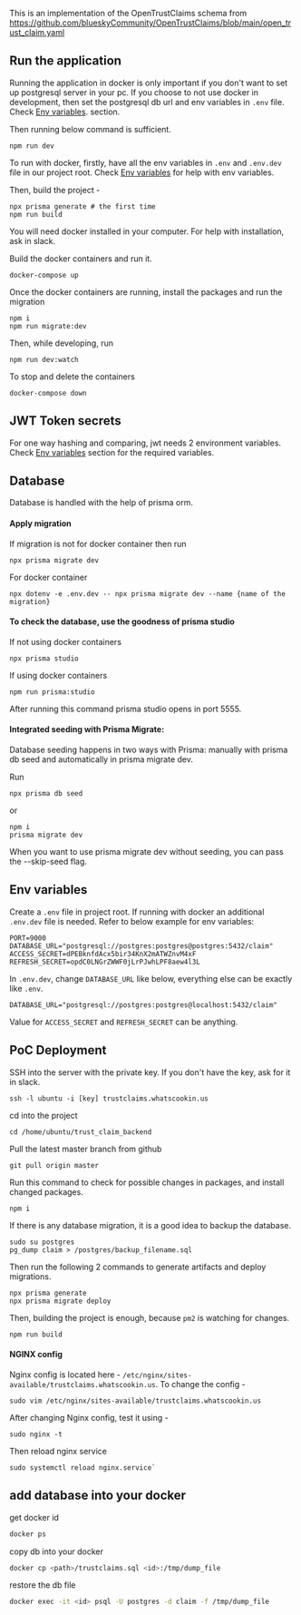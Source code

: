 This is an implementation of the OpenTrustClaims schema from https://github.com/blueskyCommunity/OpenTrustClaims/blob/main/open_trust_claim.yaml

## Run the application

Running the application in docker is only important if you don't want to set up postgresql server in your pc. If you choose to not use docker in development, then set the postgresql db url and env variables in `.env` file. Check [Env variables](#env-variables).  section.

Then running below command is sufficient.

```
npm run dev
```

To run with docker, firstly, have all the env variables in `.env` and `.env.dev` file in our project root. Check [Env variables](#env-variables) for help with env variables.

Then, build the project -

```
npx prisma generate # the first time
npm run build
```

You will need docker installed in your computer. For help with installation, ask in slack.

Build the docker containers and run it.

```
docker-compose up
```

Once the docker containers are running, install the packages and run the migration

```
npm i
npm run migrate:dev
```

Then, while developing, run

```
npm run dev:watch
```

To stop and delete the containers

```
docker-compose down
```

## JWT Token secrets

For one way hashing and comparing, jwt needs 2 environment variables. Check [Env variables](#env-variables) section for the required variables.

## Database

Database is handled with the help of prisma orm.

#### Apply migration

If migration is not for docker container then run

```
npx prisma migrate dev
```

For docker container

```
npx dotenv -e .env.dev -- npx prisma migrate dev --name {name of the migration}
```

#### To check the database, use the goodness of prisma studio

If not using docker containers

```
npx prisma studio
```

If using docker containers

```
npm run prisma:studio
```

After running this command prisma studio opens in port 5555.

#### Integrated seeding with Prisma Migrate:
Database seeding happens in two ways with Prisma: manually with prisma db seed and automatically in prisma migrate dev.

Run 
```
npx prisma db seed
```
or
```
npm i
prisma migrate dev
```

When you want to use prisma migrate dev without seeding, you can pass the --skip-seed flag.

## Env variables

Create a `.env` file in project root. If running with docker an additional `.env.dev` file is needed. Refer to below example for env variables:

```
PORT=9000
DATABASE_URL="postgresql://postgres:postgres@postgres:5432/claim"
ACCESS_SECRET=dPEBknfdAcx5bir34KnX2mATWZnvM4xF
REFRESH_SECRET=opdC0LNGrZWWF0jLrPJwhLPF8aew4l3L
```

In `.env.dev`, change `DATABASE_URL` like below, everything else can be exactly like `.env`.

```
DATABASE_URL="postgresql://postgres:postgres@localhost:5432/claim"
```

Value for `ACCESS_SECRET` and `REFRESH_SECRET` can be anything.

## PoC Deployment

SSH into the server with the private key. If you don't have the key, ask for it in slack.

```
ssh -l ubuntu -i [key] trustclaims.whatscookin.us
```

cd into the project

```
cd /home/ubuntu/trust_claim_backend
```

Pull the latest master branch from github

```
git pull origin master
```

Run this command to check for possible changes in packages, and install changed packages.

```
npm i
```

If there is any database migration, it is a good idea to backup the database.

```
sudo su postgres
pg_dump claim > /postgres/backup_filename.sql
```

Then run the following 2 commands to generate artifacts and deploy migrations.

```
npx prisma generate
npx prisma migrate deploy
```

Then, building the project is enough, because `pm2` is watching for changes.

```
npm run build
```

#### NGINX config

Nginx config is located here - `/etc/nginx/sites-available/trustclaims.whatscookin.us`. To change the config -

```
sudo vim /etc/nginx/sites-available/trustclaims.whatscookin.us
```

After changing Nginx config, test it using -

```
sudo nginx -t
```

Then reload nginx service

```
sudo systemctl reload nginx.service`
```

## add database into your docker

get docker id

```bash
docker ps
```

copy db into your docker

```bash
docker cp <path>/trustclaims.sql <id>:/tmp/dump_file
```

restore the db file

```bash
docker exec -it <id> psql -U postgres -d claim -f /tmp/dump_file
```
